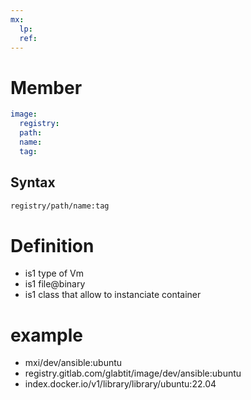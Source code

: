 ```yaml
---
mx:  
  lp:
  ref:
---
```


# Member
```yaml
image:
  registry:
  path:  
  name:  
  tag:  
```
## Syntax
```bash
registry/path/name:tag
```


# Definition
- is1 type  of Vm
- is1 file@binary
- is1 class that allow to instanciate container


# example
- mxi/dev/ansible:ubuntu
- registry.gitlab.com/glabtit/image/dev/ansible:ubuntu
- index.docker.io/v1/library/library/ubuntu:22.04